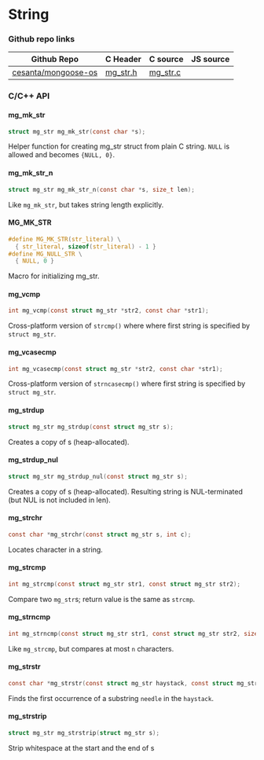 # String
### Github repo links
| Github Repo | C Header | C source  | JS source |
| ----------- | -------- | --------  | ----------------- |
| [cesanta/mongoose-os](https://github.com/cesanta/mongoose-os) | [mg_str.h](https://github.com/cesanta/mongoose-os/tree/master/fw/include/mg_str.h) | [mg_str.c](https://github.com/cesanta/mongoose-os/tree/master/fw/src/mg_str.c)  | &nbsp;         |


### C/С++ API
#### mg_mk_str

```c
struct mg_str mg_mk_str(const char *s);
```

Helper function for creating mg_str struct from plain C string.
`NULL` is allowed and becomes `{NULL, 0}`.
 
#### mg_mk_str_n

```c
struct mg_str mg_mk_str_n(const char *s, size_t len);
```

Like `mg_mk_str`, but takes string length explicitly.
 
#### MG_MK_STR

```c
#define MG_MK_STR(str_literal) \
  { str_literal, sizeof(str_literal) - 1 }
#define MG_NULL_STR \
  { NULL, 0 }
```
 Macro for initializing mg_str. 
#### mg_vcmp

```c
int mg_vcmp(const struct mg_str *str2, const char *str1);
```

Cross-platform version of `strcmp()` where where first string is
specified by `struct mg_str`.
 
#### mg_vcasecmp

```c
int mg_vcasecmp(const struct mg_str *str2, const char *str1);
```

Cross-platform version of `strncasecmp()` where first string is
specified by `struct mg_str`.
 
#### mg_strdup

```c
struct mg_str mg_strdup(const struct mg_str s);
```
 Creates a copy of s (heap-allocated). 
#### mg_strdup_nul

```c
struct mg_str mg_strdup_nul(const struct mg_str s);
```

Creates a copy of s (heap-allocated).
Resulting string is NUL-terminated (but NUL is not included in len).
 
#### mg_strchr

```c
const char *mg_strchr(const struct mg_str s, int c);
```

Locates character in a string.
 
#### mg_strcmp

```c
int mg_strcmp(const struct mg_str str1, const struct mg_str str2);
```

Compare two `mg_str`s; return value is the same as `strcmp`.
 
#### mg_strncmp

```c
int mg_strncmp(const struct mg_str str1, const struct mg_str str2, size_t n);
```

Like `mg_strcmp`, but compares at most `n` characters.
 
#### mg_strstr

```c
const char *mg_strstr(const struct mg_str haystack, const struct mg_str needle);
```

Finds the first occurrence of a substring `needle` in the `haystack`.
 
#### mg_strstrip

```c
struct mg_str mg_strstrip(struct mg_str s);
```
 Strip whitespace at the start and the end of s 
